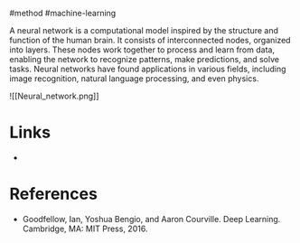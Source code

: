 #method #machine-learning

A neural network is a computational model inspired by the structure and function of the human brain. It consists of interconnected nodes, organized into layers. These nodes work together to process and learn from data, enabling the network to recognize patterns, make predictions, and solve tasks. Neural networks have found applications in various fields, including image recognition, natural language processing, and even physics. 

![[Neural_network.png]]
# Links
- 

# References
- Goodfellow, Ian, Yoshua Bengio, and Aaron Courville. Deep Learning. Cambridge, MA: MIT Press, 2016. 